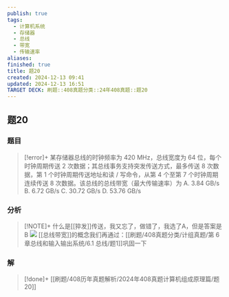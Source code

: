 ```yaml
---
publish: true
tags:
  - 计算机系统
  - 存储器
  - 总线
  - 带宽
  - 传输速率
aliases: 
finished: true
title: 题20
created: 2024-12-13 09:41
updated: 2024-12-13 16:51
TARGET DECK: 刷题::408真题分类::24年408真题::题20
---
```

## 题20
### 题目
> [!error]+
> 某存储器总线的时钟频率为 420 MHz，总线宽度为 64 位，每个时钟周期传送 2 次数据；其总线事务支持突发传送方式，最多传送 8 次数据，第 1 个时钟周期传送地址和读 / 写命令，从第 4 个至第 7 个时钟周期连续传送 8 次数据。该总线的总线带宽（最大传输速率）为
> A. 3.84 GB/s
> B. 6.72 GB/s
> C. 30.72 GB/s
> D. 53.76 GB/s
### 分析
> [!NOTE]+
> 什么是[[猝发]]传送，我又忘了，做错了，我选了A，但是答案是B
> ![](https://img.hwenyi.tech/202412132019855.webp)
> [[总线带宽]]的概念我们再通过：[[刷题/408真题分类/计组真题/第 6 章总线和输入输出系统/6.1 总线/题1]]巩固一下
### 解
> [!done]+
> [[刷题/408历年真题解析/2024年408真题计算机组成原理篇/题20]]
